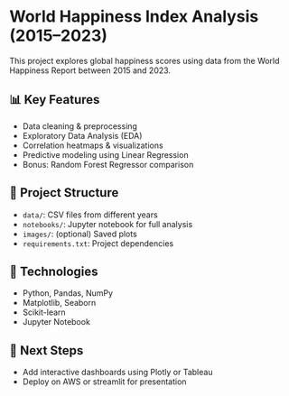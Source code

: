 # World Happiness Index Analysis (2015–2023)

This project explores global happiness scores using data from the World Happiness Report between 2015 and 2023.

## 📊 Key Features
- Data cleaning & preprocessing
- Exploratory Data Analysis (EDA)
- Correlation heatmaps & visualizations
- Predictive modeling using Linear Regression
- Bonus: Random Forest Regressor comparison

## 📁 Project Structure
- `data/`: CSV files from different years
- `notebooks/`: Jupyter notebook for full analysis
- `images/`: (optional) Saved plots
- `requirements.txt`: Project dependencies

## 🔧 Technologies
- Python, Pandas, NumPy
- Matplotlib, Seaborn
- Scikit-learn
- Jupyter Notebook

## 🔮 Next Steps
- Add interactive dashboards using Plotly or Tableau
- Deploy on AWS or streamlit for presentation